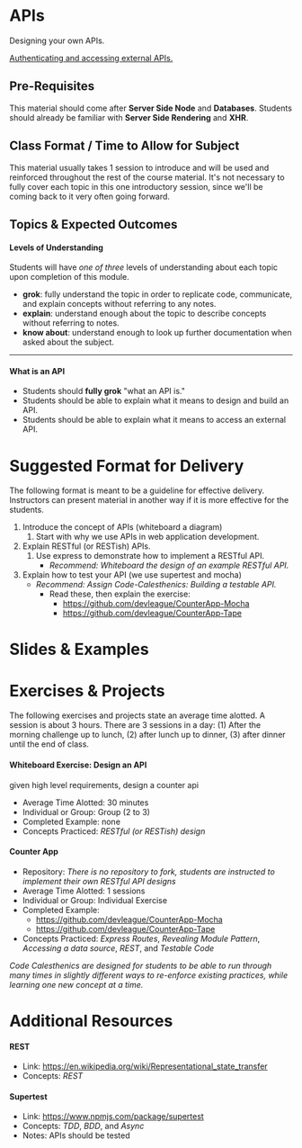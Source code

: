 # APIs

Designing your own APIs.

[Authenticating and accessing external APIs.](/APIs/External-APis)

## Pre-Requisites
This material should come after **Server Side Node** and **Databases**. Students should already be familiar with **Server Side Rendering** and **XHR**.

## Class Format / Time to Allow for Subject
This material usually takes 1 session to introduce and will be used and reinforced throughout the rest of the course material. It's not necessary to fully cover each topic in this one introductory session, since we'll be coming back to it very often going forward.

## Topics & Expected Outcomes

#### Levels of Understanding
Students will have *one of three* levels of understanding about each topic upon completion of this module.
- **grok**: fully understand the topic in order to replicate code, communicate, and explain concepts without referring to any notes.
- **explain**: understand enough about the topic to describe concepts without referring to notes.
- **know about**: understand enough to look up further documentation when asked about the subject.

---

#### What is an API
- Students should **fully grok** "what an API is."
- Students should be able to explain what it means to design and build an API.
- Students should be able to explain what it means to access an external API.

# Suggested Format for Delivery
The following format is meant to be a guideline for effective delivery. Instructors can present material in another way if it is more effective for the students.

1. Introduce the concept of APIs (whiteboard a diagram)
    1. Start with why we use APIs in web application development.
1. Explain RESTful (or RESTish) APIs.
    1. Use express to demonstrate how to implement a RESTful API.
        - *Recommend: Whiteboard the design of an example RESTful API.*
1. Explain how to test your API (we use supertest and mocha)
    - *Recommend: Assign Code-Calesthenics: Building a testable API.*
        - Read these, then explain the exercise:
            - https://github.com/devleague/CounterApp-Mocha
            - https://github.com/devleague/CounterApp-Tape

# Slides & Examples

# Exercises & Projects
The following exercises and projects state an average time alotted. A session is about 3 hours. There are 3 sessions in a day: (1) After the morning challenge up to lunch, (2) after lunch up to dinner, (3) after dinner until the end of class.

#### Whiteboard Exercise: Design an API

given high level requirements, design a counter api

- Average Time Alotted: 30 minutes
- Individual or Group: Group (2 to 3)
- Completed Example: none
- Concepts Practiced: *RESTful (or RESTish) design*

#### Counter App
- Repository: _There is no repository to fork, students are instructed to implement their own RESTful API designs_
- Average Time Alotted: 1 sessions
- Individual or Group: Individual Exercise
- Completed Example:
    - https://github.com/devleague/CounterApp-Mocha
    - https://github.com/devleague/CounterApp-Tape
- Concepts Practiced: *Express Routes*, *Revealing Module Pattern*, *Accessing a data source*, *REST*, and *Testable Code*

_Code Calesthenics are designed for students to be able to run through many times in slightly different ways to re-enforce existing practices, while learning one new concept at a time._

# Additional Resources

#### REST
- Link: https://en.wikipedia.org/wiki/Representational_state_transfer
- Concepts: *REST*

#### Supertest
- Link: https://www.npmjs.com/package/supertest
- Concepts: *TDD*, *BDD*, and *Async*
- Notes: APIs should be tested
